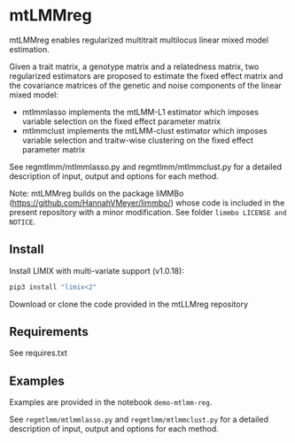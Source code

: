 # mtLMMreg

mtLMMreg enables regularized multitrait multilocus linear mixed model estimation.

Given a trait matrix, a genotype matrix and a relatedness matrix, two regularized estimators are proposed to estimate the fixed effect matrix and the covariance matrices of the genetic and noise components of the linear mixed model:
 - mtlmmlasso implements the mtLMM-L1 estimator which imposes variable selection on the fixed effect parameter matrix
 - mtlmmclust implements the mtLMM-clust estimator which imposes variable selection and traitw-wise clustering on the fixed effect parameter matrix

See regmtlmm/mtlmmlasso.py and regmtlmm/mtlmmclust.py for a detailed description of input, output and options for each method.

Note: mtLMMreg builds on the package liMMBo  (https://github.com/HannahVMeyer/limmbo/) whose code is included in the present repository with a minor modification. See folder `limmbo LICENSE and NOTICE`. 


## Install 

Install LIMIX with multi-variate support (v1.0.18):
```bash
pip3 install "limix<2"
```

Download or clone the code provided in the mtLLMreg repository


## Requirements

See requires.txt


## Examples

Examples are provided in the notebook `demo-mtlmm-reg`.

See `regmtlmm/mtlmmlasso.py` and `regmtlmm/mtlmmclust.py` for a detailed description of input, output and options for each method.
